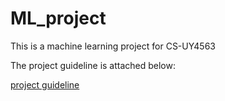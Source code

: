 # ML_project
This is a machine learning project for CS-UY4563

The project guideline is attached below:

[project guideline](/project_guidelines.pdf)


